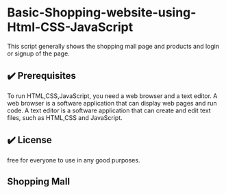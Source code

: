 # Basic-Shopping-website-using-Html-CSS-JavaScript
This script generally shows the shopping mall page and products and login or signup of the page. 

## :heavy_check_mark: Prerequisites
<!--Remove the below lines and add yours -->
To run HTML,CSS,JavaScript, you need a web browser and a text editor. 
A web browser is a software application that can display web pages and run code.
A text editor is a software application that can create and edit text files, such as HTML,CSS and JavaScript.

## :heavy_check_mark: License

free for everyone to use in any good purposes.

## Shopping Mall

